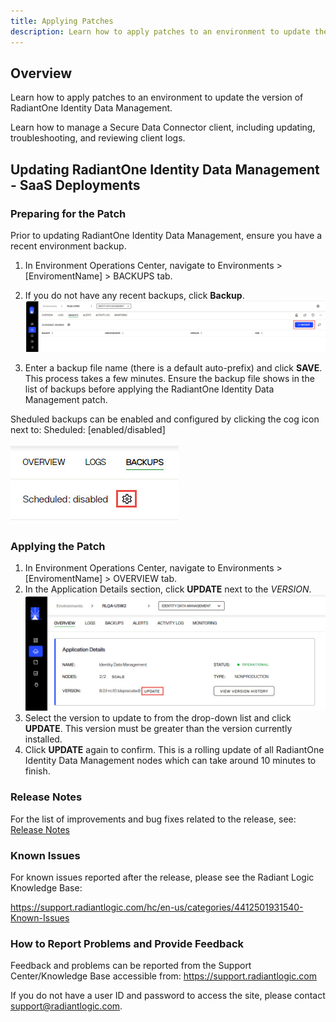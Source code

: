 ```yaml
---
title: Applying Patches
description: Learn how to apply patches to an environment to update the version of RadiantOne Identity Data Management. Learn how to manage a Secure Data Connector client, including updating, troubleshooting, and reviewing client logs.
---
```


## Overview

Learn how to apply patches to an environment to update the version of RadiantOne Identity Data Management. 

Learn how to manage a Secure Data Connector client, including updating, troubleshooting, and reviewing client logs.

## Updating RadiantOne Identity Data Management - SaaS Deployments

### Preparing for the Patch

Prior to updating RadiantOne Identity Data Management, ensure you have a recent environment backup.

1. In Environment Operations Center, navigate to Environments > [EnviromentName] > BACKUPS tab.
1. If you do not have any recent backups, click **Backup**.
 ![Create a Backup](Media/backup-env.jpg)

1. Enter a backup file name (there is a default auto-prefix) and click **SAVE**. This process takes a few minutes. Ensure the backup file shows in the list of backups before applying the RadiantOne Identity Data Management patch.

Sheduled backups can be enabled and configured by clicking the cog icon next to: Sheduled: [enabled/disabled]

![Scheduling Backups](Media/schedule-backups.jpg)

### Applying the Patch

1. In Environment Operations Center, navigate to Environments > [EnviromentName] > OVERVIEW tab.
1. In the Application Details section, click **UPDATE** next to the *VERSION*.
  ![Apply Patch](Media/apply-patch.jpg)
1. Select the version to update to from the drop-down list and click **UPDATE**. This version must be greater than the version currently installed.
1. Click **UPDATE** again to confirm. This is a rolling update of all RadiantOne Identity Data Management nodes which can take around 10 minutes to finish. 

### Release Notes

For the list of improvements and bug fixes related to the release, see: [Release Notes](../maintenance/release-notes/iddm-8-1-0)

### Known Issues 

For known issues reported after the release, please see the Radiant Logic Knowledge Base: 

https://support.radiantlogic.com/hc/en-us/categories/4412501931540-Known-Issues  

### How to Report Problems and Provide Feedback 

Feedback and problems can be reported from the Support Center/Knowledge Base accessible from: https://support.radiantlogic.com  

If you do not have a user ID and password to access the site, please contact support@radiantlogic.com. 

